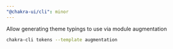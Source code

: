 ```yaml
---
"@chakra-ui/cli": minor
---
```


Allow generating theme typings to use via module augmentation

```bash
chakra-cli tokens --template augmentation
```
